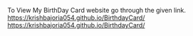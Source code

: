 To View My BirthDay Card website go through the given link.
 https://krishbajoria054.github.io/BirthdayCard/ https://krishbajoria054.github.io/BirthdayCard/
